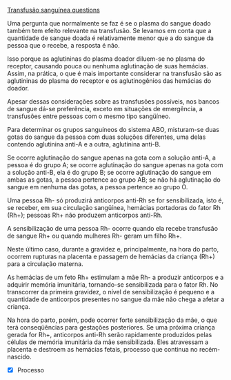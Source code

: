 [Transfusão sanguínea questions](Transfus%C3%A3o%20sangu%C3%ADnea%20questions.md)

Uma pergunta que normalmente se faz é se o plasma do sangue doado também tem efeito relevante na transfusão. Se levamos em conta que a quantidade de sangue doada é relativamente menor que a do sangue da pessoa que o recebe, a resposta é não. 

Isso porque as aglutininas do plasma doador diluem-se no plasma do receptor, causando pouca ou nenhuma aglutinação de suas hemácias. Assim, na prática, o que é mais importante considerar na transfusão são as aglutininas do plasma do receptor e os aglutinogênios das hemácias do doador. 

Apesar dessas considerações sobre as transfusões possíveis, nos bancos de sangue dá-se preferência, exceto em situações de emergência, a transfusões entre pessoas com o mesmo tipo sangüíneo. 

Para determinar os grupos sanguíneos do sistema ABO, misturam-se duas gotas do sangue da pessoa com duas soluções diferentes, uma delas contendo aglutinina anti-A e a outra, aglutinina anti-B. 

Se ocorre aglutinação do sangue apenas na gota com a solução anti-A, a pessoa é do grupo A; se ocorre aglutinação do sangue apenas na gota com a solução anti-B, ela é do grupo B; se ocorre aglutinação do sangue em ambas as gotas, a pessoa pertence ao grupo AB; se não há aglutinação do sangue em nenhuma das gotas, a pessoa pertence ao grupo O. 

Uma pessoa Rh- só produzirá anticorpos anti-Rh se for sensibilizada, isto é, se receber, em sua circulação sangüínea, hemácias portadoras do fator Rh (Rh+); pessoas Rh+ não produzem anticorpos anti-Rh.

A sensibilização de uma pessoa Rh- ocorre quando ela recebe transfusão de sangue Rh+ ou quando mulheres Rh- geram um filho Rh+. 

Neste último caso, durante a gravidez e, principalmente, na hora do parto, ocorrem rupturas na placenta e passagem de hemácias da criança (Rh+) para a circulação materna. 

As hemácias de um feto Rh+ estimulam a mãe Rh- a produzir anticorpos e a adquirir memória imunitária, tornando-se sensibilizada para o fator Rh. No transcorrer da primeira gravidez, o nível de sensibilização é pequeno e a quantidade de anticorpos presentes no sangue da mãe não chega a afetar a criança. 

Na hora do parto, porém, pode ocorrer forte sensibilização da mãe, o que terá conseqüências para gestações posteriores. Se uma próxima criança gerada for Rh+, anticorpos anti-Rh serão rapidamente produzidos pelas células de memória imunitária da mãe sensibilizada. Eles atravessam a placenta e destroem as hemácias fetais, processo que continua no recém-nascido.

- [x] Processo 
